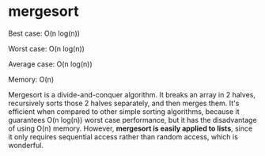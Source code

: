 # mergesort

Best case: O(n log(n))

Worst case: O(n log(n))

Average case: O(n log(n))

Memory: O(n)

Mergesort is a divide-and-conquer algorithm. It breaks an array in 2 halves, recursively sorts those 2 halves separately, and then merges them. It's efficient when compared to other simple sorting algorithms, because it guarantees O(n log(n)) worst case performance, but it has the disadvantage of using O(n) memory. However, **mergesort is easily applied to lists**, since it only requires sequential access rather than random access, which is wonderful.
